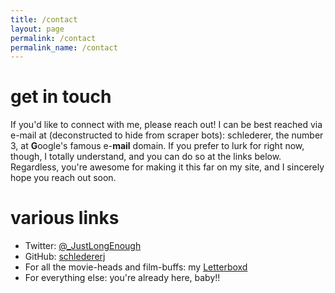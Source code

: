 ```yaml
---
title: /contact
layout: page
permalink: /contact
permalink_name: /contact
---
```


# get in touch

If you'd like to connect with me, please reach out! I can be best reached via e-mail at (deconstructed to hide from scraper bots): schlederer, the number 3, at **G**oogle's famous e-**mail** domain. If you prefer to lurk for right now, though, I totally understand, and you can do so at the links below. Regardless, you're awesome for making it this far on my site, and I sincerely hope you reach out soon.

# various links
* Twitter: [@_JustLongEnough](https://twitter.com/_justlongenough)
* GitHub: [schledererj](https://github.com/schledererj)
* For all the movie-heads and film-buffs: my [Letterboxd](https://letterboxd.com/justlongenough/)
* For everything else: you're already here, baby!!